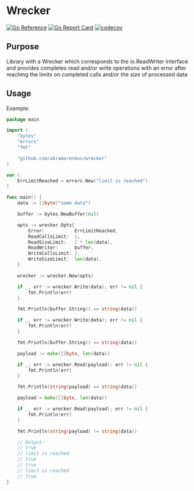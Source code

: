 # Wrecker

[![Go Reference](https://pkg.go.dev/badge/github.com/akramarenkov/wrecker.svg)](https://pkg.go.dev/github.com/akramarenkov/wrecker)
[![Go Report Card](https://goreportcard.com/badge/github.com/akramarenkov/wrecker)](https://goreportcard.com/report/github.com/akramarenkov/wrecker)
[![codecov](https://codecov.io/gh/akramarenkov/wrecker/branch/master/graph/badge.svg?token=)](https://codecov.io/gh/akramarenkov/wrecker)

## Purpose

Library with a Wrecker which corresponds to the io.ReadWriter interface and provides completes read and/or write operations with an error after reaching the limits on completed calls and/or the size of processed data

## Usage

Example:

```go
package main

import (
    "bytes"
    "errors"
    "fmt"

    "github.com/akramarenkov/wrecker"
)

var (
    ErrLimitReached = errors.New("limit is reached")
)

func main() {
    data := []byte("some data")

    buffer := bytes.NewBuffer(nil)

    opts := wrecker.Opts{
        Error:           ErrLimitReached,
        ReadCallsLimit:  1,
        ReadSizeLimit:   2 * len(data),
        ReadWriter:      buffer,
        WriteCallsLimit: 2,
        WriteSizeLimit:  len(data),
    }

    wrecker := wrecker.New(opts)

    if _, err := wrecker.Write(data); err != nil {
        fmt.Println(err)
    }

    fmt.Println(buffer.String() == string(data))

    if _, err := wrecker.Write(data); err != nil {
        fmt.Println(err)
    }

    fmt.Println(buffer.String() == string(data))

    payload := make([]byte, len(data))

    if _, err := wrecker.Read(payload); err != nil {
        fmt.Println(err)
    }

    fmt.Println(string(payload) == string(data))

    payload = make([]byte, len(data))

    if _, err := wrecker.Read(payload); err != nil {
        fmt.Println(err)
    }

    fmt.Println(string(payload) != string(data))

    // Output:
    // true
    // limit is reached
    // true
    // true
    // limit is reached
    // true
}
```
